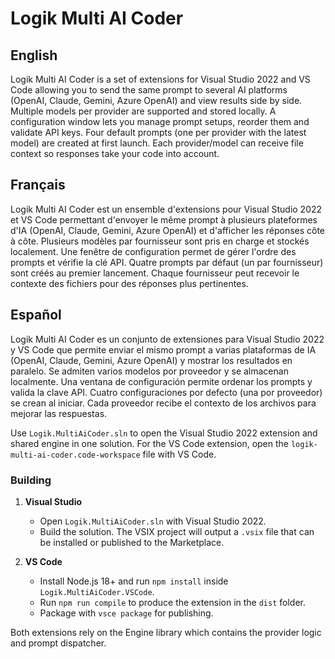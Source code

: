 # Logik Multi AI Coder

## English
Logik Multi AI Coder is a set of extensions for Visual Studio 2022 and VS Code allowing you to send the same prompt to several AI platforms (OpenAI, Claude, Gemini, Azure OpenAI) and view results side by side. Multiple models per provider are supported and stored locally. A configuration window lets you manage prompt setups, reorder them and validate API keys. Four default prompts (one per provider with the latest model) are created at first launch. Each provider/model can receive file context so responses take your code into account.

## Français
Logik Multi AI Coder est un ensemble d'extensions pour Visual Studio 2022 et VS Code permettant d'envoyer le même prompt à plusieurs plateformes d'IA (OpenAI, Claude, Gemini, Azure OpenAI) et d'afficher les réponses côte à côte. Plusieurs modèles par fournisseur sont pris en charge et stockés localement. Une fenêtre de configuration permet de gérer l'ordre des prompts et vérifie la clé API. Quatre prompts par défaut (un par fournisseur) sont créés au premier lancement. Chaque fournisseur peut recevoir le contexte des fichiers pour des réponses plus pertinentes.

## Español
Logik Multi AI Coder es un conjunto de extensiones para Visual Studio 2022 y VS Code que permite enviar el mismo prompt a varias plataformas de IA (OpenAI, Claude, Gemini, Azure OpenAI) y mostrar los resultados en paralelo. Se admiten varios modelos por proveedor y se almacenan localmente. Una ventana de configuración permite ordenar los prompts y valida la clave API. Cuatro configuraciones por defecto (una por proveedor) se crean al iniciar. Cada proveedor recibe el contexto de los archivos para mejorar las respuestas.

Use `Logik.MultiAiCoder.sln` to open the Visual Studio 2022 extension and shared
engine in one solution. For the VS Code extension, open the `logik-multi-ai-coder.code-workspace`
file with VS Code.

### Building
1. **Visual Studio**
   - Open `Logik.MultiAiCoder.sln` with Visual Studio 2022.
   - Build the solution. The VSIX project will output a `.vsix` file that can be
     installed or published to the Marketplace.

2. **VS Code**
   - Install Node.js 18+ and run `npm install` inside `Logik.MultiAiCoder.VSCode`.
   - Run `npm run compile` to produce the extension in the `dist` folder.
   - Package with `vsce package` for publishing.

Both extensions rely on the Engine library which contains the provider logic and
prompt dispatcher.
